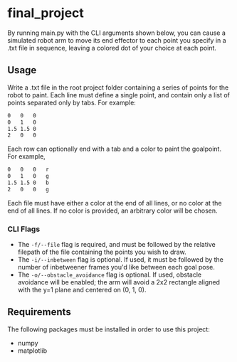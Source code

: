 # final_project
By running main.py with the CLI arguments shown below, you can cause a simulated robot arm to move its end effector to each point you specify in a .txt file in sequence, leaving a colored dot of your choice at each point.

## Usage
Write a .txt file in the root project folder containing a series of points for the robot to paint.
Each line must define a single point, and contain only a list of points separated only by tabs.  For example:
```txt
0   0   0
0   1   0
1.5 1.5 0
2   0   0
```

Each row can optionally end with a tab and a color to paint the goalpoint.  For example,
```txt
0   0   0   r
0   1   0   g
1.5 1.5 0   b
2   0   0   g
```

Each file must have either a color at the end of all lines, or no color at the end of all lines.
If no color is provided, an arbitrary color will be chosen.

### CLI Flags
- The `-f/--file` flag is required, and must be followed by the relative filepath of the file containing the points you wish to draw.
- The `-i/--inbetween` flag is optional.  If used, it must be followed by the number of inbetweener frames you'd like between each goal pose.
- The `-o/--obstacle_avoidance` flag is optional.  If used, obstacle avoidance will be enabled; the arm will avoid a 2x2 rectangle aligned with the y=1 plane and centered on (0, 1, 0).

## Requirements
The following packages must be installed in order to use this project:
- numpy
- matplotlib